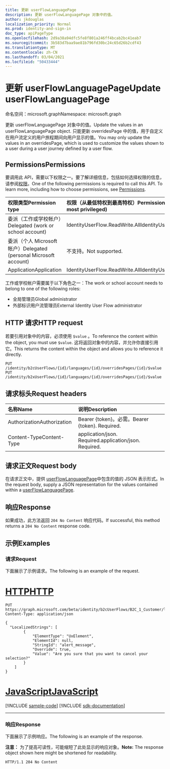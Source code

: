```yaml
---
title: 更新 userFlowLanguagePage
description: 更新 userFlowLanguagePage 对象中的值。
author: jkdouglas
localization_priority: Normal
ms.prod: identity-and-sign-in
doc_type: apiPageType
ms.openlocfilehash: 2d9a38a94dfc5fe8f801a246ff4bcab2bc41eab7
ms.sourcegitcommit: 3b583d7baa9ae81b796fd30bc24c65d26b2cdf43
ms.translationtype: MT
ms.contentlocale: zh-CN
ms.lasthandoff: 03/04/2021
ms.locfileid: "50433444"
---
```

# <a name="update-userflowlanguagepage"></a><span data-ttu-id="aefb6-103">更新 userFlowLanguagePage</span><span class="sxs-lookup"><span data-stu-id="aefb6-103">Update userFlowLanguagePage</span></span>

<span data-ttu-id="aefb6-104">命名空间：microsoft.graph</span><span class="sxs-lookup"><span data-stu-id="aefb6-104">Namespace: microsoft.graph</span></span>

<span data-ttu-id="aefb6-105">更新 userFlowLanguagePage 对象中的值。</span><span class="sxs-lookup"><span data-stu-id="aefb6-105">Update the values in an userFlowLanguagePage object.</span></span> <span data-ttu-id="aefb6-106">只能更新 overridesPage 中的值，用于自定义在用户流定义的用户旅程期间向用户显示的值。</span><span class="sxs-lookup"><span data-stu-id="aefb6-106">You may only update the values in an overridesPage, which is used to customize the values shown to a user during a user journey defined by a user flow.</span></span>

## <a name="permissions"></a><span data-ttu-id="aefb6-107">Permissions</span><span class="sxs-lookup"><span data-stu-id="aefb6-107">Permissions</span></span>

<span data-ttu-id="aefb6-p102">要调用此 API，需要以下权限之一。要了解详细信息，包括如何选择权限的信息，请参阅[权限](/graph/permissions-reference)。</span><span class="sxs-lookup"><span data-stu-id="aefb6-p102">One of the following permissions is required to call this API. To learn more, including how to choose permissions, see [Permissions](/graph/permissions-reference).</span></span>

|<span data-ttu-id="aefb6-110">权限类型</span><span class="sxs-lookup"><span data-stu-id="aefb6-110">Permission type</span></span>      | <span data-ttu-id="aefb6-111">权限（从最低特权到最高特权）</span><span class="sxs-lookup"><span data-stu-id="aefb6-111">Permissions (from least to most privileged)</span></span>              |
|:--------------------|:---------------------------------------------------------|
|<span data-ttu-id="aefb6-112">委派（工作或学校帐户）</span><span class="sxs-lookup"><span data-stu-id="aefb6-112">Delegated (work or school account)</span></span>|<span data-ttu-id="aefb6-113">IdentityUserFlow.ReadWrite.All</span><span class="sxs-lookup"><span data-stu-id="aefb6-113">IdentityUserFlow.ReadWrite.All</span></span>|
|<span data-ttu-id="aefb6-114">委派（个人 Microsoft 帐户）</span><span class="sxs-lookup"><span data-stu-id="aefb6-114">Delegated (personal Microsoft account)</span></span>| <span data-ttu-id="aefb6-115">不支持。</span><span class="sxs-lookup"><span data-stu-id="aefb6-115">Not supported.</span></span>|
|<span data-ttu-id="aefb6-116">Application</span><span class="sxs-lookup"><span data-stu-id="aefb6-116">Application</span></span>|<span data-ttu-id="aefb6-117">IdentityUserFlow.ReadWrite.All</span><span class="sxs-lookup"><span data-stu-id="aefb6-117">IdentityUserFlow.ReadWrite.All</span></span>|

<span data-ttu-id="aefb6-118">工作或学校帐户需要属于以下角色之一：</span><span class="sxs-lookup"><span data-stu-id="aefb6-118">The work or school account needs to belong to one of the following roles:</span></span>

* <span data-ttu-id="aefb6-119">全局管理员</span><span class="sxs-lookup"><span data-stu-id="aefb6-119">Global administrator</span></span>
* <span data-ttu-id="aefb6-120">外部标识用户流管理员</span><span class="sxs-lookup"><span data-stu-id="aefb6-120">External Identity User Flow administrator</span></span>

## <a name="http-request"></a><span data-ttu-id="aefb6-121">HTTP 请求</span><span class="sxs-lookup"><span data-stu-id="aefb6-121">HTTP request</span></span>

<span data-ttu-id="aefb6-122">若要引用对象中的内容，必须使用 `$value` 。</span><span class="sxs-lookup"><span data-stu-id="aefb6-122">To reference the content within the object, you must use `$value`.</span></span> <span data-ttu-id="aefb6-123">这将返回对象中的内容，并允许你直接引用它。</span><span class="sxs-lookup"><span data-stu-id="aefb6-123">This returns the content within the object and allows you to reference it directly.</span></span>

<!-- {
  "blockType": "ignored"
}
-->

``` http
PUT /identity/b2cUserFlows/{id}/languages/{id}/overridesPages/{id}/$value
PUT /identity/b2xUserFlows/{id}/languages/{id}/overridesPages/{id}/$value
```

## <a name="request-headers"></a><span data-ttu-id="aefb6-124">请求标头</span><span class="sxs-lookup"><span data-stu-id="aefb6-124">Request headers</span></span>

|<span data-ttu-id="aefb6-125">名称</span><span class="sxs-lookup"><span data-stu-id="aefb6-125">Name</span></span>|<span data-ttu-id="aefb6-126">说明</span><span class="sxs-lookup"><span data-stu-id="aefb6-126">Description</span></span>|
|:---|:---|
|<span data-ttu-id="aefb6-127">Authorization</span><span class="sxs-lookup"><span data-stu-id="aefb6-127">Authorization</span></span>|<span data-ttu-id="aefb6-p104">Bearer {token}。必需。</span><span class="sxs-lookup"><span data-stu-id="aefb6-p104">Bearer {token}. Required.</span></span>|
|<span data-ttu-id="aefb6-130">Content-Type</span><span class="sxs-lookup"><span data-stu-id="aefb6-130">Content-Type</span></span>|<span data-ttu-id="aefb6-p105">application/json. Required.</span><span class="sxs-lookup"><span data-stu-id="aefb6-p105">application/json. Required.</span></span>|

## <a name="request-body"></a><span data-ttu-id="aefb6-133">请求正文</span><span class="sxs-lookup"><span data-stu-id="aefb6-133">Request body</span></span>

<span data-ttu-id="aefb6-134">在请求正文中，提供 [userFlowLanguagePage](../resources/userflowlanguagepage.md)中包含的值的 JSON 表示形式。</span><span class="sxs-lookup"><span data-stu-id="aefb6-134">In the request body, supply a JSON representation for the values contained within a [userFlowLanguagePage](../resources/userflowlanguagepage.md).</span></span>

## <a name="response"></a><span data-ttu-id="aefb6-135">响应</span><span class="sxs-lookup"><span data-stu-id="aefb6-135">Response</span></span>

<span data-ttu-id="aefb6-136">如果成功，此方法返回 `204 No Content` 响应代码。</span><span class="sxs-lookup"><span data-stu-id="aefb6-136">If successful, this method returns a `204 No Content` response code.</span></span>

## <a name="examples"></a><span data-ttu-id="aefb6-137">示例</span><span class="sxs-lookup"><span data-stu-id="aefb6-137">Examples</span></span>

### <a name="request"></a><span data-ttu-id="aefb6-138">请求</span><span class="sxs-lookup"><span data-stu-id="aefb6-138">Request</span></span>

<span data-ttu-id="aefb6-139">下面展示了示例请求。</span><span class="sxs-lookup"><span data-stu-id="aefb6-139">The following is an example of the request.</span></span>


# <a name="http"></a>[<span data-ttu-id="aefb6-140">HTTP</span><span class="sxs-lookup"><span data-stu-id="aefb6-140">HTTP</span></span>](#tab/http)
<!-- {
  "blockType": "request",
  "name": "update_overridespages"
}
-->

``` http
PUT https://graph.microsoft.com/beta/identity/b2cUserFlows/B2C_1_Customer/languages/en/overridesPages/phonefactor/$value
Content-Type: application/json

{
  "LocalizedStrings": [
        {
            "ElementType": "UxElement",
            "ElementId": null,
            "StringId": "alert_message",
            "Override": true,
            "Value": "Are you sure that you want to cancel your selection?"
        }
    ]
}
```
# <a name="javascript"></a>[<span data-ttu-id="aefb6-141">JavaScript</span><span class="sxs-lookup"><span data-stu-id="aefb6-141">JavaScript</span></span>](#tab/javascript)
[!INCLUDE [sample-code](../includes/snippets/javascript/update-overridespages-javascript-snippets.md)]
[!INCLUDE [sdk-documentation](../includes/snippets/snippets-sdk-documentation-link.md)]

---


### <a name="response"></a><span data-ttu-id="aefb6-142">响应</span><span class="sxs-lookup"><span data-stu-id="aefb6-142">Response</span></span>

<span data-ttu-id="aefb6-143">下面展示了示例响应。</span><span class="sxs-lookup"><span data-stu-id="aefb6-143">The following is an example of the response.</span></span>

<span data-ttu-id="aefb6-144">**注意：** 为了提高可读性，可能缩短了此处显示的响应对象。</span><span class="sxs-lookup"><span data-stu-id="aefb6-144">**Note:** The response object shown here might be shortened for readability.</span></span>
<!-- {
  "blockType": "response",
  "truncated": true
}
-->

``` http
HTTP/1.1 204 No Content
```

